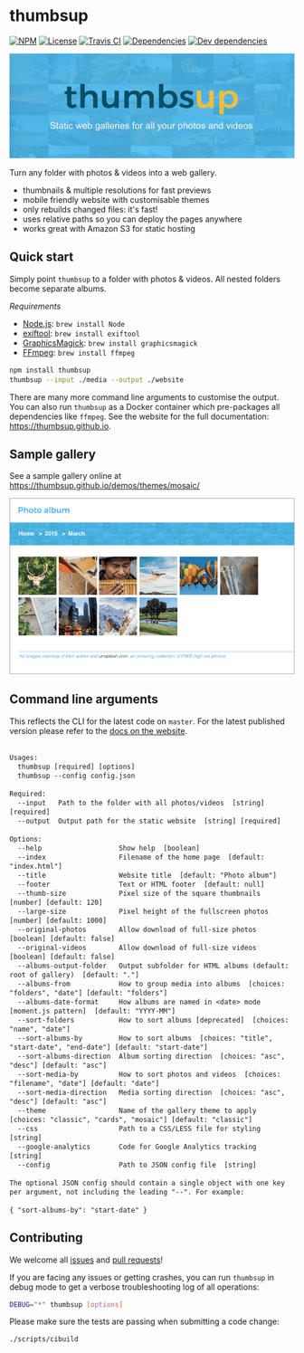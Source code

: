 # thumbsup

[![NPM](http://img.shields.io/npm/v/thumbsup.svg?style=flat)](https://npmjs.org/package/thumbsup)
[![License](http://img.shields.io/npm/l/thumbsup.svg?style=flat)](https://github.com/thumbsup/node-thumbsup)
[![Travis CI](https://travis-ci.org/thumbsup/node-thumbsup.svg?branch=master)](https://travis-ci.org/thumbsup/node-thumbsup)
[![Dependencies](http://img.shields.io/david/thumbsup/node-thumbsup.svg?style=flat)](https://david-dm.org/thumbsup/node-thumbsup)
[![Dev dependencies](https://david-dm.org/thumbsup/node-thumbsup/dev-status.svg?style=flat)](https://david-dm.org/thumbsup/node-thumbsup?type=dev)

![banner](banner.jpg)

Turn any folder with photos &amp; videos into a web gallery.

- thumbnails & multiple resolutions for fast previews
- mobile friendly website with customisable themes
- only rebuilds changed files: it's fast!
- uses relative paths so you can deploy the pages anywhere
- works great with Amazon S3 for static hosting

## Quick start

Simply point `thumbsup` to a folder with photos &amp; videos. All nested folders become separate albums.

*Requirements*
- [Node.js](http://nodejs.org/): `brew install Node`
- [exiftool](http://www.sno.phy.queensu.ca/~phil/exiftool/): `brew install exiftool`
- [GraphicsMagick](http://www.graphicsmagick.org/): `brew install graphicsmagick`
- [FFmpeg](http://www.ffmpeg.org/): `brew install ffmpeg`


```bash
npm install thumbsup
thumbsup --input ./media --output ./website
```

There are many more command line arguments to customise the output.
You can also run `thumbsup` as a Docker container which pre-packages all dependencies like `ffmpeg`.
See the website for the full documentation: https://thumbsup.github.io.

## Sample gallery

See a sample gallery online at https://thumbsup.github.io/demos/themes/mosaic/

![sample gallery](screenshot.png)

## Command line arguments

This reflects the CLI for the latest code on `master`.
For the latest published version please refer to the [docs on the website](https://thumbsup.github.io).

<!-- START cli -->
```

Usages:
  thumbsup [required] [options]
  thumbsup --config config.json

Required:
  --input   Path to the folder with all photos/videos  [string] [required]
  --output  Output path for the static website  [string] [required]

Options:
  --help                   Show help  [boolean]
  --index                  Filename of the home page  [default: "index.html"]
  --title                  Website title  [default: "Photo album"]
  --footer                 Text or HTML footer  [default: null]
  --thumb-size             Pixel size of the square thumbnails  [number] [default: 120]
  --large-size             Pixel height of the fullscreen photos  [number] [default: 1000]
  --original-photos        Allow download of full-size photos  [boolean] [default: false]
  --original-videos        Allow download of full-size videos  [boolean] [default: false]
  --albums-output-folder   Output subfolder for HTML albums (default: root of gallery)  [default: "."]
  --albums-from            How to group media into albums  [choices: "folders", "date"] [default: "folders"]
  --albums-date-format     How albums are named in <date> mode [moment.js pattern]  [default: "YYYY-MM"]
  --sort-folders           How to sort albums [deprecated]  [choices: "name", "date"]
  --sort-albums-by         How to sort albums  [choices: "title", "start-date", "end-date"] [default: "start-date"]
  --sort-albums-direction  Album sorting direction  [choices: "asc", "desc"] [default: "asc"]
  --sort-media-by          How to sort photos and videos  [choices: "filename", "date"] [default: "date"]
  --sort-media-direction   Media sorting direction  [choices: "asc", "desc"] [default: "asc"]
  --theme                  Name of the gallery theme to apply  [choices: "classic", "cards", "mosaic"] [default: "classic"]
  --css                    Path to a CSS/LESS file for styling  [string]
  --google-analytics       Code for Google Analytics tracking  [string]
  --config                 Path to JSON config file  [string]

The optional JSON config should contain a single object with one key per argument, not including the leading "--". For example:

{ "sort-albums-by": "start-date" }

```

<!-- END cli -->

## Contributing

We welcome all [issues](https://github.com/thumbsup/node-thumbsup/issues)
and [pull requests](https://github.com/thumbsup/node-thumbsup/pulls)!

If you are facing any issues or getting crashes, you can run `thumbsup` in debug mode
to get a verbose troubleshooting log of all operations:

```bash
DEBUG="*" thumbsup [options]
```

Please make sure the tests are passing when submitting a code change:

```bash
./scripts/cibuild
```
